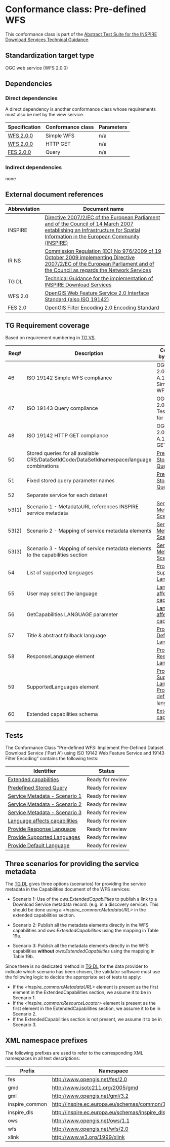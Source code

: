 # Conformance class: Pre-defined WFS

This conformance class is part of the [Abstract Test Suite for the INSPIRE Download Services Technical Guidance](http://inspire.ec.europa.eu/id/ats/download-wfs).

## Standardization target type

OGC web service (WFS 2.0.0)

## Dependencies

### Direct dependencies

A direct dependency is another conformance class whose requirements must also be met by the view service.

| Specification | Conformance class | Parameters | 
| ------------- | ----------------- | ---------- |
| [WFS 2.0.0](#ref_WFS) | Simple WFS | n/a |
| [WFS 2.0.0](#ref_WFS) | HTTP GET | n/a |
| [FES 2.0.0](#ref_FES) | Query | n/a |

### Indirect dependencies

none
 
## External document references

| Abbreviation | Document name                       |
| ------------ | ----------------------------------- |
| INSPIRE <a name="ref_INSPIRE"></a> | [Directive 2007/2/EC of the European Parliament and of the Council of 14 March 2007 establishing an Infrastructure for Spatial Information in the European Community (INSPIRE)](http://eur-lex.europa.eu/legal-content/EN/TXT/PDF/?uri=CELEX:32007L0002&from=EN)
| IR NS <a name="ref_IR_NS"></a>   | [Commission Regulation (EC) No 976/2009 of 19 October 2009 implementing Directive 2007/2/EC of the European Parliament and of the Council as regards the Network Services](http://eur-lex.europa.eu/legal-content/EN/TXT/PDF/?uri=CELEX:32009R0976&from=EN)
| TG DL <a name="ref_TG_DL"></a> | [Technical Guidance for the implementation of INSPIRE Download Services](https://inspire-mif.github.io/technical-guidelines/services/download-atom-wfs/DownloadServices.pdf)
| WFS 2.0 <a name="ref_WFS"></a> | [OpenGIS Web Feature Service 2.0 Interface Standard (also ISO 19142)](http://portal.opengeospatial.org/files/?artifact_id=39967)
| FES 2.0 <a name="ref_FES"></a> | [OpenGIS Filter Encoding 2.0 Encoding Standard](http://portal.opengeospatial.org/files/?artifact_id=39968)

## TG Requirement coverage

Based on requirement numbering in [TG VS](#ref_TG_VS).

| Req#   | Description                          | Covered by test(s)                 | IR reference(s)                  |
| ------- | ------------------------------------ | ---------------------------------- | -------------------------------- |
| 46     | ISO 19142 Simple WFS compliance      | OGC WFS 2.0.0, A.1.1 Simple WFS    | n/a |
| 47     | ISO 19143 Query compliance           | OGC FES 2.0, A.1 Test cases for query | n/a |
| 48     | ISO 19142 HTTP GET compliance        | OGC WFS 2.0.0, A.1.5 HTTP GET      | n/a |
| 50     | Stored queries for all available CRS/DataSetIdCode/DataSetIdnamespace/language combinations | [Predefined Stored Query](./predefined-stored-query.md) | |
| 51     | Fixed stored query parameter names   | [Predefined Stored Query](./predefined-stored-query.md) | |
| 52     | Separate service for each dataset    | | |
| 53(1)  | Scenario 1 - MetadataURL references INSPIRE service metadata | [Service Metadata - Scenario 1](./service-metadata-1.md) | |
| 53(2)  | Scenario 2 - Mapping of service metadata elements | [Service Metadata - Scenario 2](./service-metadata-2.md) | |
| 53(3)  | Scenario 3 - Mapping of service metadata elements to the capabilities section | [Service Metadata - Scenario 3](./service-metadata-3.md) | |
| 54     | List of supported languages          | [Provide Supported Languages](./provide-supported-languages.md) | |
| 55     | User may select the language         | [Language affects capabilities](./language-affects-capabilities.md) | |
| 56     | GetCapabilities LANGUAGE parameter   | [Language affects capabilities](./language-affects-capabilities.md) | |
| 57     | Title & abstract fallback language   | [Provide Default Language](./provide-default-language.md) | |
| 58     | ResponseLanguage element             | [Provide Response Language](./provide-response-language.md) | |
| 59     | SupportedLanguages element           | [Provide Supported Languages](./provide-supported-languages.md), [Provide default language](./provide-default-language.md) | |
| 60     | Extended capabilities schema         | [Extended capabilities](./extended-capabilities.md) | |

## Tests

The Conformance Class "Pre-defined WFS: Implement Pre-Defined Dataset Download Service ('Part A') using ISO 19142 Web Feature Service and 19143 Filter Encoding" contains the following tests:

| Identifier                                                        | Status   |
| ----------------------------------------------------------------- | -------- |
| [Extended capabilities](./extended-capabilities.md)               | Ready for review |
| [Predefined Stored Query](./predefined-stored-query.md)           | Ready for review    |
| [Service Metadata - Scenario 1](./service-metadata-1.md)                         | Ready for review    |
| [Service Metadata - Scenario 2](./service-metadata-2.md)                         | Ready for review    |
| [Service Metadata - Scenario 3](./service-metadata-3.md)                         | Ready for review    |
| [Language affects capabilities](./language-affects-capabilities.md) | Ready for review |
| [Provide Response Language](./provide-response-language.md)       | Ready for review    |
| [Provide Supported Languages](./provide-supported-languages.md)   | Ready for review    |
| [Provide Default Language](./provide-default-language.md)         | Ready for review |

## <a name="scenarios"></a> Three scenarios for providing the service metadata

The [TG DL](#ref_TG_DL) gives three options (scenarios) for providing the service metadata in the Capabilities document of the WFS services:

* Scenario 1: Use of the _ows:ExtendedCapabilities_ to publish a link to a Download Service metadata record. (e.g. in a discovery service). This should be done using a _<inspire_common:MetadataURL>_ in the extended capabilities section.

* Scenario 2: Publish all the metadata elements directly in the WFS capabilities and _ows:ExtendedCapabilities_ using the mapping in Table 19a.

* Scenario 3: Publish all the metadata elements directly in the WFS capabilities __without__ _ows:ExtendedCapabilities_ using the mapping in Table 19b.

Since there is no dedicated method in [TG DL](#ref_TG_DL) for the data provider to indicate which scenario has been chosen, the validator software must use the following logic to decide the appropriate set of tests to apply:

- If the _<inspire_common:MetadataURL>_ element is present as the first element in the ExtendedCapabilities section, we assume it to be in Scenario 1.
- If the _<inspire_common:ResourceLocator>_ element is present as the first element in the ExtendedCapabilities section, we assume it to be in Scenario 2.
- If the ExtendedCapabilities section is not present, we assume it to be in Scenario 3.

## XML namespace prefixes <a name="namespaces"></a>

The following prefixes are used to refer to the corresponding XML namespaces in all test descriptions:

Prefix         | Namespace
-------------- | -------------------------------------------------
fes            | http://www.opengis.net/fes/2.0
gmd            | http://www.isotc211.org/2005/gmd
gml            | http://www.opengis.net/gml/3.2
inspire\_common| http://inspire.ec.europa.eu/schemas/common/1.0
inspire\_dls   | http://inspire.ec.europa.eu/schemas/inspire_dls/1.0
ows            | http://www.opengis.net/ows/1.1
wfs            | http://www.opengis.net/wfs/2.0
xlink          | http://www.w3.org/1999/xlink

